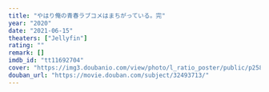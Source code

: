 ```yaml
---
title: "やはり俺の青春ラブコメはまちがっている。完"
year: "2020"
date: "2021-06-15"
theaters: ["Jellyfin"]
rating: ""
remark: []
imdb_id: "tt11692704"
cover: "https://img3.doubanio.com/view/photo/l_ratio_poster/public/p2586078403.jpg"
douban_url: "https://movie.douban.com/subject/32493713/"
---
```

